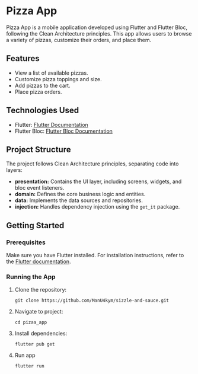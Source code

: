 # Pizza App

Pizza App is a mobile application developed using Flutter and Flutter Bloc, following the Clean Architecture principles. This app allows users to browse a variety of pizzas, customize their orders, and place them.

## Features

- View a list of available pizzas.
- Customize pizza toppings and size.
- Add pizzas to the cart.
- Place pizza orders.

## Technologies Used

- Flutter: [Flutter Documentation](https://flutter.dev/)
- Flutter Bloc: [Flutter Bloc Documentation](https://pub.dev/packages/flutter_bloc)

## Project Structure

The project follows Clean Architecture principles, separating code into layers:

- **presentation:** Contains the UI layer, including screens, widgets, and bloc event listeners.
- **domain:** Defines the core business logic and entities.
- **data:** Implements the data sources and repositories.
- **injection:** Handles dependency injection using the `get_it` package.

## Getting Started

### Prerequisites

Make sure you have Flutter installed. For installation instructions, refer to the [Flutter documentation](https://flutter.dev/docs/get-started/install).

### Running the App

1. Clone the repository:

   ```
   git clone https://github.com/ManU4kym/sizzle-and-sauce.git
2. Navigate to project:
    ````
   cd pizaa_app
3. Install dependencies:
    ````
   flutter pub get
3. Run app
    ````
   flutter run
